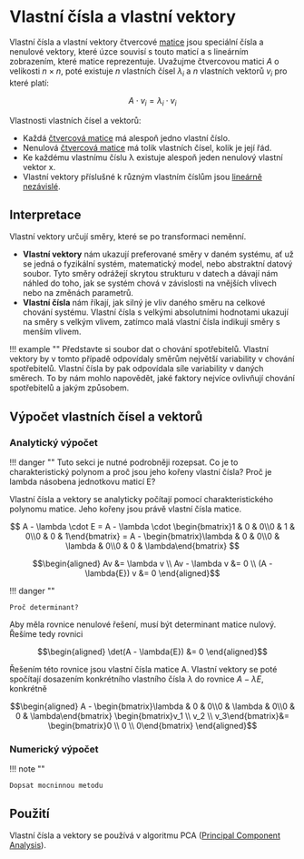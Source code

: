 # Vlastní čísla a vlastní vektory
Vlastní čísla a vlastní vektory čtvercové [matice](matice.md) jsou speciální čísla a nenulové vektory, které úzce souvisí s touto maticí a s lineárním zobrazením, které matice reprezentuje. Uvažujme čtvercovou matici $A$ o velikosti $n\times{n}$, poté existuje $n$ vlastních čísel $\lambda_{i}$ a $n$ vlastních vektorů $v_{i}$ pro které platí:

$$
A \cdot v_{i} = \lambda_{i} \cdot v_{i}
$$

Vlastnosti vlastních čísel a vektorů:

- Každá [čtvercová matice](matice.md) má alespoň jedno vlastní číslo.
- Nenulová [čtvercová matice](matice.md) má tolik vlastních čísel, kolik je její řád.
- Ke každému vlastnímu číslu λ existuje alespoň jeden nenulový vlastní vektor x.
- Vlastní vektory příslušné k různým vlastním číslům jsou [lineárně nezávislé](vektorove_prostory.md#lineární-závislost).

## Interpretace 
Vlastní vektory určují směry, které se po transformaci neměnní. 

- __Vlastní vektory__ nám ukazují preferované směry v daném systému, ať už se jedná o fyzikální systém, matematický model, nebo abstraktní datový soubor. Tyto směry odrážejí skrytou strukturu v datech a dávají nám náhled do toho, jak se systém chová v závislosti na vnějších vlivech nebo na změnách parametrů.
- __Vlastní čísla__ nám říkají, jak silný je vliv daného směru na celkové chování systému. Vlastní čísla s velkými absolutními hodnotami ukazují na směry s velkým vlivem, zatímco malá vlastní čísla indikují směry s menším vlivem.

!!! example ""
    Představte si soubor dat o chování spotřebitelů. Vlastní vektory by v tomto případě odpovídaly směrům největší variability v chování spotřebitelů. Vlastní čísla by pak odpovídala síle variability v daných směrech. To by nám mohlo napovědět, jaké faktory nejvíce ovlivňují chování spotřebitelů a jakým způsobem.

## Výpočet vlastních čísel a vektorů
### Analytický výpočet
!!! danger ""
    Tuto sekci je nutné podrobněji rozepsat. Co je to charakteristický polynom a proč jsou jeho kořeny vlastní čísla? Proč je lambda násobena jednotkovu maticí E?

Vlastní čísla a vektory se analyticky počítají pomocí charakteristického polynomu matice. Jeho kořeny jsou právě vlastní čísla matice.

$$
A - \lambda \cdot E = A - \lambda \cdot \begin{bmatrix}1 & 0 & 0\\0 & 1 & 0\\0 & 0 & 1\end{bmatrix} = A - \begin{bmatrix}\lambda & 0 & 0\\0 & \lambda & 0\\0 & 0 & \lambda\end{bmatrix}
$$

$$\begin{aligned}
Av &= \lambda v \\
Av - \lambda v &= 0 \\
(A - \lambda{E}) v &= 0
\end{aligned}$$

!!! danger ""

    Proč determinant?

Aby měla rovnice nenulové řešení, musí být determinant matice nulový. Řešíme tedy rovnici

$$\begin{aligned}
\det(A - \lambda{E}) &= 0
\end{aligned}$$

Řešením této rovnice jsou vlastní čísla matice A. Vlastní vektory se poté spočítají dosazením konkrétního vlastního čísla $\lambda$ do rovnice $A - \lambda E$, konkrétně

$$\begin{aligned}
A -  \begin{bmatrix}\lambda & 0 & 0\\0 & \lambda & 0\\0 & 0 & \lambda\end{bmatrix} \begin{bmatrix}v_1 \\ v_2 \\ v_3\end{bmatrix}&= \begin{bmatrix}0 \\ 0 \\ 0\end{bmatrix}
\end{aligned}$$

### Numerický výpočet
!!! note ""

    Dopsat mocninnou metodu


## Použití
Vlastní čísla a vektory se používá v algoritmu PCA ([Principal Component Analysis]()).